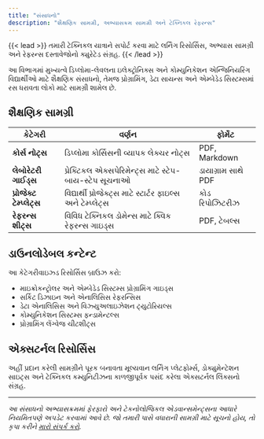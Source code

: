 ```yaml
---
title: "સંસાધનો"
description: "શૈક્ષણિક સામગ્રી, અભ્યાસક્રમ સામગ્રી અને ટેક્નિકલ રેફરન્સ"
---
```


{{< lead >}}
તમારી ટેક્નિકલ યાત્રાને સપોર્ટ કરવા માટે લર્નિંગ રિસોર્સિસ, અભ્યાસ સામગ્રી અને રેફરન્સ દસ્તાવેજોનો ક્યુરેટેડ સંગ્રહ.
{{< /lead >}}

આ વિભાગમાં મુખ્યત્વે ડિપ્લોમા-લેવલના ઇલેક્ટ્રોનિક્સ અને કોમ્યુનિકેશન એન્જિનિયરિંગ વિદ્યાર્થીઓ માટે શૈક્ષણિક સંસાધનો, તેમજ પ્રોગ્રામિંગ, ડેટા સાયન્સ અને એમ્બેડેડ સિસ્ટમ્સમાં રસ ધરાવતા લોકો માટે સામગ્રી શામેલ છે.

## શૈક્ષણિક સામગ્રી

| કેટેગરી | વર્ણન | ફોર્મેટ |
|----------|-------------|--------|
| **કોર્સ નોટ્સ** | ડિપ્લોમા કોર્સિસની વ્યાપક લેક્ચર નોટ્સ | PDF, Markdown |
| **લેબોરેટરી ગાઈડ્સ** | પ્રેક્ટિકલ એક્સપેરિમેન્ટ્સ માટે સ્ટેપ-બાય-સ્ટેપ સૂચનાઓ | ડાયાગ્રામ સાથે PDF |
| **પ્રોજેક્ટ ટેમ્પ્લેટ્સ** | વિદ્યાર્થી પ્રોજેક્ટ્સ માટે સ્ટાર્ટર ફાઇલ્સ અને ટેમ્પ્લેટ્સ | કોડ રિપોઝિટરીઝ |
| **રેફરન્સ શીટ્સ** | વિવિધ ટેક્નિકલ ડોમેન્સ માટે ક્વિક રેફરન્સ ગાઇડ્સ | PDF, ટેબલ્સ |

## ડાઉનલોડેબલ કન્ટેન્ટ

આ કેટેગરીવાઇઝ્ડ રિસોર્સિસ બ્રાઉઝ કરો:

- માઇક્રોકન્ટ્રોલર અને એમ્બેડેડ સિસ્ટમ્સ પ્રોગ્રામિંગ ગાઇડ્સ
- સર્કિટ ડિઝાઇન અને એનાલિસિસ રેફરન્સિસ
- ડેટા એનાલિસિસ અને વિઝ્યુઅલાઇઝેશન ટ્યુટોરિયલ્સ
- કોમ્યુનિકેશન સિસ્ટમ્સ ફન્ડામેન્ટલ્સ
- પ્રોગ્રામિંગ લેંગ્વેજ ચીટશીટ્સ

## એક્સટર્નલ રિસોર્સિસ

અહીં પ્રદાન કરેલી સામગ્રીને પૂરક બનાવતા મૂલ્યવાન લર્નિંગ પ્લેટફોર્મ્સ, ડોક્યુમેન્ટેશન સાઇટ્સ અને ટેક્નિકલ કમ્યુનિટીઝના કાળજીપૂર્વક પસંદ કરેલા એક્સટર્નલ લિંક્સનો સંગ્રહ.

---

*આ સંસાધનો અભ્યાસક્રમમાં ફેરફારો અને ટેકનોલોજિકલ એડવાન્સમેન્ટ્સના આધારે નિયમિતપણે અપડેટ કરવામાં આવે છે. જો તમારી પાસે વધારાની સામગ્રી માટે સૂચનો હોય, તો કૃપા કરીને [મારો સંપર્ક કરો](mailto:milav.dabgar@gmail.com).*
